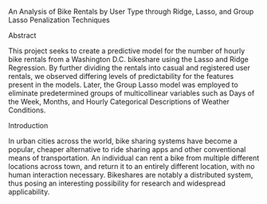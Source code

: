 An Analysis of Bike Rentals by User Type through Ridge, Lasso, and Group Lasso Penalization Techniques 

Abstract

This project seeks to create a predictive model for the number of hourly bike rentals from a Washington D.C. bikeshare using the Lasso and Ridge Regression. By further dividing the rentals into casual and registered user rentals, we observed differing levels of predictability for the features present in the models. Later, the Group Lasso model was employed to eliminate predetermined groups of multicollinear  variables such as Days of the Week, Months, and Hourly Categorical Descriptions of Weather Conditions.   

Introduction

In urban cities across the world, bike sharing systems have become a popular, cheaper alternative to ride sharing apps and other conventional means of transportation. An individual can rent a bike from multiple different locations across town, and return it to an entirely different location, with no human interaction necessary. Bikeshares are notably a distributed system, thus posing an interesting possibility for research and widespread applicability.
